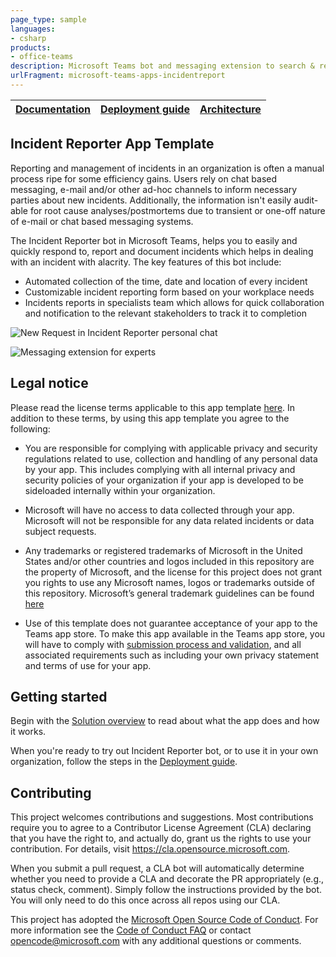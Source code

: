 ```yaml
---
page_type: sample
languages:
- csharp
products:
- office-teams
description: Microsoft Teams bot and messaging extension to search & report incidents and connect with specialists immediately
urlFragment: microsoft-teams-apps-incidentreport
---
```


| [Documentation](https://github.com/OfficeDev/microsoft-teams-apps-incidentreport/wiki/Home) | [Deployment guide](https://github.com/OfficeDev/microsoft-teams-apps-incidentreport/wiki/Deployment-Guide) | [Architecture](https://github.com/OfficeDev/microsoft-teams-apps-incidentreport/wiki/Solution-Overview) |
| ---- | ---- | ---- |

## Incident Reporter App Template

Reporting and management of incidents in an organization is often a manual process ripe for some efficiency gains. Users rely on chat based messaging, e-mail and/or other ad-hoc channels to inform necessary parties about new incidents. Additionally, the information isn't easily audit-able for root cause analyses/postmortems due to transient or one-off nature of e-mail or chat based messaging systems.

The Incident Reporter bot in Microsoft Teams, helps you to easily and quickly respond to, report and document incidents which helps in dealing with an incident with alacrity. The key features of this bot include:
- Automated collection of the time, date and location of every incident
- Customizable incident reporting form based on your workplace needs
- Incidents reports in specialists team which allows for quick collaboration and notification to the relevant stakeholders to track it to completion

![New Request in Incident Reporter personal chat](https://github.com/OfficeDev/microsoft-teams-apps-incidentreport/wiki/Images/01.png)

![Messaging extension for experts](https://github.com/OfficeDev/microsoft-teams-apps-incidentreport/wiki/Images/Message-extensions.jpg)

## Legal notice
Please read the license terms applicable to this app template [here](https://github.com/OfficeDev/microsoft-teams-apps-incidentreport/blob/master/LICENSE). In addition to these terms, by using this app template you agree to the following:

* You are responsible for complying with applicable privacy and security regulations related to use, collection and handling of any personal data by your app.  This includes complying with all internal privacy and security policies of your organization if your app is developed to be sideloaded internally within your organization.

* Microsoft will have no access to data collected through your app. Microsoft will not be responsible for any data related incidents or data subject requests.

* Any trademarks or registered trademarks of Microsoft in the United States and/or other countries and logos included in this repository are the property of Microsoft, and the license for this project does not grant you rights to use any Microsoft names, logos or trademarks outside of this repository.  Microsoft’s general trademark guidelines can be found [here](https://www.microsoft.com/en-us/legal/intellectualproperty/trademarks/usage/general.aspx)

* Use of this template does not guarantee acceptance of your app to the Teams app store.  To make this app available in the Teams app store, you will have to comply with [submission process and validation](https://docs.microsoft.com/en-us/microsoftteams/platform/concepts/deploy-and-publish/appsource/publish), and all associated requirements such as including your own privacy statement and terms of use for your app. 

## Getting started

Begin with the [Solution overview](https://github.com/OfficeDev/microsoft-teams-apps-incidentreport/wiki/Solution-overview) to read about what the app does and how it works.

When you're ready to try out Incident Reporter bot, or to use it in your own organization, follow the steps in the [Deployment guide](https://github.com/OfficeDev/microsoft-teams-apps-incidentreport/wiki/DeployementGuide).

## Contributing

This project welcomes contributions and suggestions.  Most contributions require you to agree to a
Contributor License Agreement (CLA) declaring that you have the right to, and actually do, grant us
the rights to use your contribution. For details, visit https://cla.opensource.microsoft.com.

When you submit a pull request, a CLA bot will automatically determine whether you need to provide
a CLA and decorate the PR appropriately (e.g., status check, comment). Simply follow the instructions
provided by the bot. You will only need to do this once across all repos using our CLA.

This project has adopted the [Microsoft Open Source Code of Conduct](https://opensource.microsoft.com/codeofconduct/).
For more information see the [Code of Conduct FAQ](https://opensource.microsoft.com/codeofconduct/faq/) or
contact [opencode@microsoft.com](mailto:opencode@microsoft.com) with any additional questions or comments.
